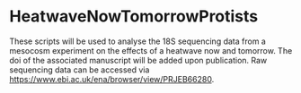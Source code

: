 # HeatwaveNowTomorrowProtists
These scripts will be used to analyse the 18S sequencing data from a mesocosm experiment on the effects of a heatwave now and tomorrow. The doi of the associated manuscript will be added upon publication. Raw sequencing data can be accessed via https://www.ebi.ac.uk/ena/browser/view/PRJEB66280.
